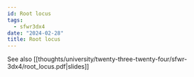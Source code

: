 ```yaml
---
id: Root locus
tags:
  - sfwr3dx4
date: "2024-02-28"
title: Root locus
---
```

See also [[thoughts/university/twenty-three-twenty-four/sfwr-3dx4/root_locus.pdf|slides]]
